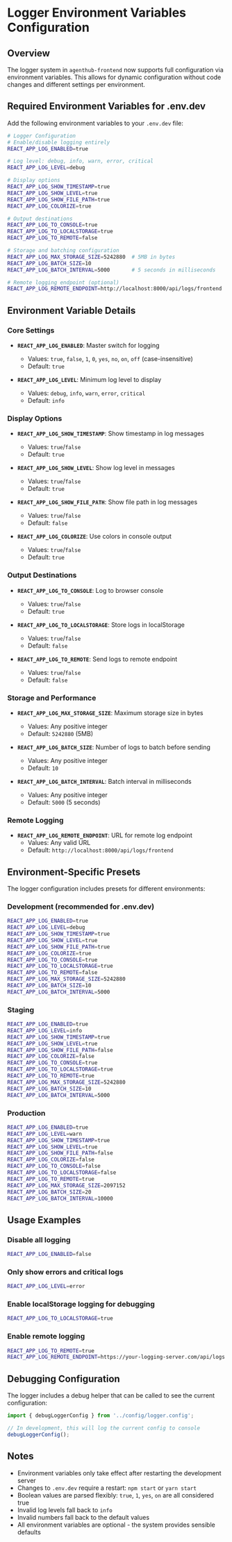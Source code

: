 # Logger Environment Variables Configuration

## Overview

The logger system in `agenthub-frontend` now supports full configuration via environment variables. This allows for dynamic configuration without code changes and different settings per environment.

## Required Environment Variables for .env.dev

Add the following environment variables to your `.env.dev` file:

```bash
# Logger Configuration
# Enable/disable logging entirely
REACT_APP_LOG_ENABLED=true

# Log level: debug, info, warn, error, critical
REACT_APP_LOG_LEVEL=debug

# Display options
REACT_APP_LOG_SHOW_TIMESTAMP=true
REACT_APP_LOG_SHOW_LEVEL=true
REACT_APP_LOG_SHOW_FILE_PATH=true
REACT_APP_LOG_COLORIZE=true

# Output destinations
REACT_APP_LOG_TO_CONSOLE=true
REACT_APP_LOG_TO_LOCALSTORAGE=true
REACT_APP_LOG_TO_REMOTE=false

# Storage and batching configuration
REACT_APP_LOG_MAX_STORAGE_SIZE=5242880  # 5MB in bytes
REACT_APP_LOG_BATCH_SIZE=10
REACT_APP_LOG_BATCH_INTERVAL=5000       # 5 seconds in milliseconds

# Remote logging endpoint (optional)
REACT_APP_LOG_REMOTE_ENDPOINT=http://localhost:8000/api/logs/frontend
```

## Environment Variable Details

### Core Settings

- **`REACT_APP_LOG_ENABLED`**: Master switch for logging
  - Values: `true`, `false`, `1`, `0`, `yes`, `no`, `on`, `off` (case-insensitive)
  - Default: `true`

- **`REACT_APP_LOG_LEVEL`**: Minimum log level to display
  - Values: `debug`, `info`, `warn`, `error`, `critical`
  - Default: `info`

### Display Options

- **`REACT_APP_LOG_SHOW_TIMESTAMP`**: Show timestamp in log messages
  - Values: `true`/`false`
  - Default: `true`

- **`REACT_APP_LOG_SHOW_LEVEL`**: Show log level in messages
  - Values: `true`/`false`
  - Default: `true`

- **`REACT_APP_LOG_SHOW_FILE_PATH`**: Show file path in log messages
  - Values: `true`/`false`
  - Default: `false`

- **`REACT_APP_LOG_COLORIZE`**: Use colors in console output
  - Values: `true`/`false`
  - Default: `true`

### Output Destinations

- **`REACT_APP_LOG_TO_CONSOLE`**: Log to browser console
  - Values: `true`/`false`
  - Default: `true`

- **`REACT_APP_LOG_TO_LOCALSTORAGE`**: Store logs in localStorage
  - Values: `true`/`false`
  - Default: `false`

- **`REACT_APP_LOG_TO_REMOTE`**: Send logs to remote endpoint
  - Values: `true`/`false`
  - Default: `false`

### Storage and Performance

- **`REACT_APP_LOG_MAX_STORAGE_SIZE`**: Maximum storage size in bytes
  - Values: Any positive integer
  - Default: `5242880` (5MB)

- **`REACT_APP_LOG_BATCH_SIZE`**: Number of logs to batch before sending
  - Values: Any positive integer
  - Default: `10`

- **`REACT_APP_LOG_BATCH_INTERVAL`**: Batch interval in milliseconds
  - Values: Any positive integer
  - Default: `5000` (5 seconds)

### Remote Logging

- **`REACT_APP_LOG_REMOTE_ENDPOINT`**: URL for remote log endpoint
  - Values: Any valid URL
  - Default: `http://localhost:8000/api/logs/frontend`

## Environment-Specific Presets

The logger configuration includes presets for different environments:

### Development (recommended for .env.dev)
```bash
REACT_APP_LOG_ENABLED=true
REACT_APP_LOG_LEVEL=debug
REACT_APP_LOG_SHOW_TIMESTAMP=true
REACT_APP_LOG_SHOW_LEVEL=true
REACT_APP_LOG_SHOW_FILE_PATH=true
REACT_APP_LOG_COLORIZE=true
REACT_APP_LOG_TO_CONSOLE=true
REACT_APP_LOG_TO_LOCALSTORAGE=true
REACT_APP_LOG_TO_REMOTE=false
REACT_APP_LOG_MAX_STORAGE_SIZE=5242880
REACT_APP_LOG_BATCH_SIZE=10
REACT_APP_LOG_BATCH_INTERVAL=5000
```

### Staging
```bash
REACT_APP_LOG_ENABLED=true
REACT_APP_LOG_LEVEL=info
REACT_APP_LOG_SHOW_TIMESTAMP=true
REACT_APP_LOG_SHOW_LEVEL=true
REACT_APP_LOG_SHOW_FILE_PATH=false
REACT_APP_LOG_COLORIZE=false
REACT_APP_LOG_TO_CONSOLE=true
REACT_APP_LOG_TO_LOCALSTORAGE=true
REACT_APP_LOG_TO_REMOTE=true
REACT_APP_LOG_MAX_STORAGE_SIZE=5242880
REACT_APP_LOG_BATCH_SIZE=10
REACT_APP_LOG_BATCH_INTERVAL=5000
```

### Production
```bash
REACT_APP_LOG_ENABLED=true
REACT_APP_LOG_LEVEL=warn
REACT_APP_LOG_SHOW_TIMESTAMP=true
REACT_APP_LOG_SHOW_LEVEL=true
REACT_APP_LOG_SHOW_FILE_PATH=false
REACT_APP_LOG_COLORIZE=false
REACT_APP_LOG_TO_CONSOLE=false
REACT_APP_LOG_TO_LOCALSTORAGE=false
REACT_APP_LOG_TO_REMOTE=true
REACT_APP_LOG_MAX_STORAGE_SIZE=2097152
REACT_APP_LOG_BATCH_SIZE=20
REACT_APP_LOG_BATCH_INTERVAL=10000
```

## Usage Examples

### Disable all logging
```bash
REACT_APP_LOG_ENABLED=false
```

### Only show errors and critical logs
```bash
REACT_APP_LOG_LEVEL=error
```

### Enable localStorage logging for debugging
```bash
REACT_APP_LOG_TO_LOCALSTORAGE=true
```

### Enable remote logging
```bash
REACT_APP_LOG_TO_REMOTE=true
REACT_APP_LOG_REMOTE_ENDPOINT=https://your-logging-server.com/api/logs
```

## Debugging Configuration

The logger includes a debug helper that can be called to see the current configuration:

```typescript
import { debugLoggerConfig } from '../config/logger.config';

// In development, this will log the current config to console
debugLoggerConfig();
```

## Notes

- Environment variables only take effect after restarting the development server
- Changes to `.env.dev` require a restart: `npm start` or `yarn start`
- Boolean values are parsed flexibly: `true`, `1`, `yes`, `on` are all considered true
- Invalid log levels fall back to `info`
- Invalid numbers fall back to the default values
- All environment variables are optional - the system provides sensible defaults